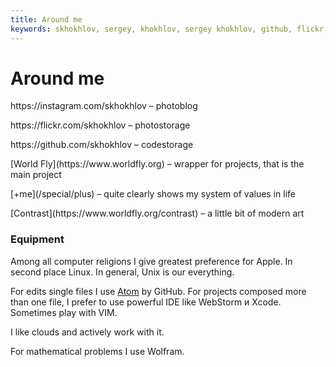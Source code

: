 ```yaml
---
title: Around me
keywords: skhokhlov, sergey, khokhlov, sergey khokhlov, github, flickr, value system, equipment, toolbox, inventory, list, ide, computers, os, operating systems, programming, math, problems, clouds, worldfly, world, fly, instagram
---
```

# Around me

<div class="layout">
<div class="layout__col layout__col_np layout__col_size_50p">

<p>https://instagram.com/skhokhlov – photoblog</p>

<p>https://flickr.com/skhokhlov – photostorage</p>

<p>https://github.com/skhokhlov – codestorage</p>

</div>
<div class="layout__col layout__col_np layout__col_size_50p">

<p>[World Fly](https://www.worldfly.org) – wrapper for projects, that is the main project</p>

<p>[+me](/special/plus) – quite clearly shows my system of values in life</p>

<p>[Contrast](https://www.worldfly.org/contrast) – a little bit of modern art</p>

</div>
</div>

<div class="gap"></div>

### Equipment

Among all computer religions I give greatest preference for Apple. In second place Linux. In general, Unix is our everything.

For edits single files I use [Atom](https://atom.io) by GitHub. For projects composed more than one file, I prefer to use powerful IDE like WebStorm и&nbsp;Xcode. Sometimes play with VIM.

I like clouds and actively work with it.

For mathematical problems I use Wolfram.

